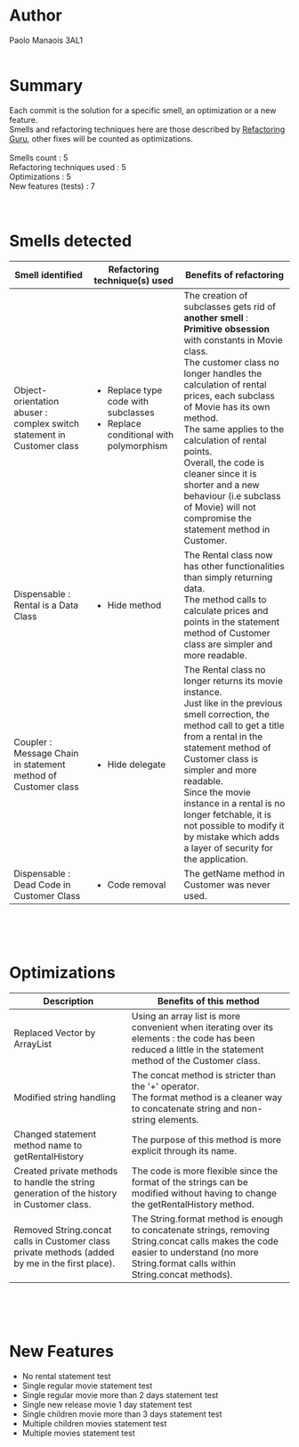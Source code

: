 # Author
Paolo Manaois 3AL1
<br><br>

# Summary
Each commit is the solution for a specific smell, an optimization or a new feature.<br>
Smells and refactoring techniques here are those described by [Refactoring Guru](https://refactoring.guru), other fixes will be counted as optimizations.<br><br>
Smells count : 5<br>
Refactoring techniques used : 5<br>
Optimizations : 5<br>
New features (tests) : 7<br>
<br><br>

# Smells detected
Smell identified | Refactoring technique(s) used | Benefits of refactoring
 --- | --- | --- 
Object-orientation abuser : complex switch statement in Customer class | <ul><li>Replace type code with subclasses</li><li>Replace conditional with polymorphism</li></ul> | The creation of subclasses gets rid of <b>another smell</b> : <b>Primitive obsession</b> with constants in Movie class.<br>The customer class no longer handles the calculation of rental prices, each subclass of Movie has its own method.<br>The same applies to the calculation of rental points.<br>Overall, the code is cleaner since it is shorter and a new behaviour (i.e subclass of Movie) will not compromise the statement method in Customer.
Dispensable : Rental is a Data Class | <ul><li>Hide method</li></ul> | The Rental class now has other functionalities than simply returning data.<br>The method calls to calculate prices and points in the statement method of Customer class are simpler and more readable.
Coupler : Message Chain in statement method of Customer class | <ul><li>Hide delegate</li></ul> | The Rental class no longer returns its movie instance.<br>Just like in the previous smell correction, the method call to get a title from a rental in the statement method of Customer class is simpler and more readable.<br>Since the movie instance in a rental is no longer fetchable, it is not possible to modify it by mistake which adds a layer of security for the application.
Dispensable : Dead Code in Customer Class | <ul><li>Code removal</li></ul> | The getName method in Customer was never used.

<br><br><br>

# Optimizations
Description | Benefits of this method
 --- | --- 
Replaced Vector by ArrayList | Using an array list is more convenient when iterating over its elements : the code has been reduced a little in the statement method of the Customer class.
Modified string handling | The concat method is stricter than the '+' operator.<br>The format method is a cleaner way to concatenate string and non-string elements.
Changed statement method name to getRentalHistory | The purpose of this method is more explicit through its name.
Created private methods to handle the string generation of the history in Customer class. | The code is more flexible since the format of the strings can be modified without having to change the getRentalHistory method.
Removed String.concat calls in Customer class private methods (added by me in the first place). | The String.format method is enough to concatenate strings, removing String.concat calls makes the code easier to understand (no more String.format calls within String.concat methods).
<br><br><br>

# New Features
<ul>
<li>No rental statement test</li>
<li>Single regular movie statement test</li>
<li>Single regular movie more than 2 days statement test</li>
<li>Single new release movie 1 day statement test</li>
<li>Single children movie more than 3 days statement test</li>
<li>Multiple children movies statement test</li>
<li>Multiple movies statement test</li>
</ul>